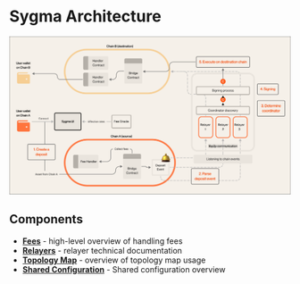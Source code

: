 # Sygma Architecture

![](/docs/resources/sygma-arhitecture.png)

## Components

- **[Fees](/docs/general/Fees.md)** - high-level overview of handling fees
- **[Relayers](/docs/Home.md)** - relayer technical documentation
- **[Topology Map](/docs/general/Topology.md)** - overview of topology map usage
- **[Shared Configuration](https://github.com/sygmaprotocol/sygma-shared-configuration)** - Shared configuration overview
